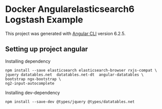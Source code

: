 # Docker Angularelasticsearch6 Logstash Example

This project was generated with [Angular CLI](https://github.com/angular/angular-cli) version 6.2.5.

## Setting up project angular

Installing dependency

```npm 
npm install --save elasticsearch elasticsearch-browser rxjs-compat \
jquery datatables.net  datatables.net-dt  angular-datatables \
bootstrap ngx-bootstrap \
ng2-input-autocomplete
```

Installing dev-dependency

```npm
npm install --save-dev @types/jquery @types/datatables.net
```
